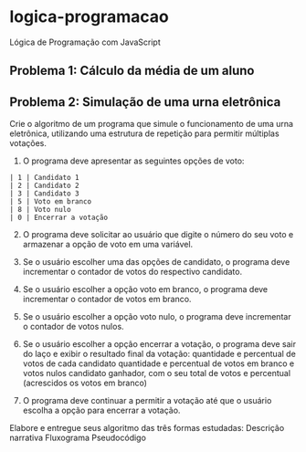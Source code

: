 # logica-programacao
Lógica de Programação com JavaScript

## Problema 1: Cálculo da média de um aluno

## Problema 2: Simulação de uma urna eletrônica

Crie o algoritmo de um programa que simule o funcionamento de uma urna eletrônica, utilizando uma estrutura de repetição para permitir múltiplas votações.

1. O programa deve apresentar as seguintes opções de voto:
```
| 1 | Candidato 1
| 2 | Candidato 2
| 3 | Candidato 3
| 5 | Voto em branco
| 8 | Voto nulo
| 0 | Encerrar a votação
```
2. O programa deve solicitar ao usuário que digite o número do seu voto e armazenar a opção de voto em uma variável.

3. Se o usuário escolher uma das opções de candidato, o programa deve incrementar o contador de votos do respectivo candidato.

4. Se o usuário escolher a opção voto em branco, o programa deve incrementar o contador de votos em branco.

5. Se o usuário escolher a opção voto nulo, o programa deve incrementar o contador de votos nulos.

6. Se o usuário escolher a opção encerrar a votação, o programa deve sair do laço e exibir o resultado final da votação:
quantidade e percentual de votos de cada candidato
quantidade e percentual de votos em branco e votos nulos
candidato ganhador, com o seu total de votos e percentual (acrescidos os votos em branco)
 
7. O programa deve continuar a permitir a votação até que o usuário escolha a opção para encerrar a votação.

Elabore e entregue seus algoritmo das três formas estudadas:
Descrição narrativa
Fluxograma
Pseudocódigo